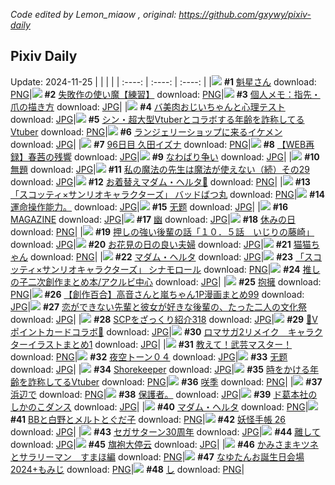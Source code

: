 *Code edited by Lemon_miaow , original: https://github.com/gxywy/pixiv-daily*
## Pixiv Daily 
Update: 2024-11-25
|      |      |      |
| :----: | :----: | :----: |
|![](https://pximg.lemonmiaow.xyz/c/240x480/img-master/img/2024/11/24/00/04/45/124572396_p0_master1200.jpg) **#1** [魁星さん](https://www.pixiv.net/artworks/124572396) download: [PNG](https://pximg.lemonmiaow.xyz/img-original/img/2024/11/24/00/04/45/124572396_p0.png)|![](https://pximg.lemonmiaow.xyz/c/240x480/img-master/img/2024/11/23/10/48/03/124550871_p0_master1200.jpg) **#2** [失敗作の使い魔【練習】](https://www.pixiv.net/artworks/124550871) download: [PNG](https://pximg.lemonmiaow.xyz/img-original/img/2024/11/23/10/48/03/124550871_p0.png)|![](https://pximg.lemonmiaow.xyz/c/240x480/img-master/img/2024/11/23/06/00/05/124546673_p0_master1200.jpg) **#3** [個人メモ：指先・爪の描き方](https://www.pixiv.net/artworks/124546673) download: [JPG](https://pximg.lemonmiaow.xyz/img-original/img/2024/11/23/06/00/05/124546673_p0.jpg)|
|![](https://pximg.lemonmiaow.xyz/c/240x480/img-master/img/2024/11/24/00/00/08/124571886_p0_master1200.jpg) **#4** [バ美肉おじいちゃんと心理テスト](https://www.pixiv.net/artworks/124571886) download: [JPG](https://pximg.lemonmiaow.xyz/img-original/img/2024/11/24/00/00/08/124571886_p0.jpg)|![](https://pximg.lemonmiaow.xyz/c/240x480/img-master/img/2024/11/23/20/08/35/124563872_p0_master1200.jpg) **#5** [シン・超大型Vtuberとコラボする年齢を詐称してるVtuber](https://www.pixiv.net/artworks/124563872) download: [PNG](https://pximg.lemonmiaow.xyz/img-original/img/2024/11/23/20/08/35/124563872_p0.png)|![](https://pximg.lemonmiaow.xyz/c/240x480/img-master/img/2024/11/24/00/00/41/124572030_p0_master1200.jpg) **#6** [ランジェリーショップに来るイケメン](https://www.pixiv.net/artworks/124572030) download: [JPG](https://pximg.lemonmiaow.xyz/img-original/img/2024/11/24/00/00/41/124572030_p0.jpg)|
|![](https://pximg.lemonmiaow.xyz/c/240x480/img-master/img/2024/11/23/01/14/46/124542579_p0_master1200.jpg) **#7** [96日目 久田イズナ](https://www.pixiv.net/artworks/124542579) download: [PNG](https://pximg.lemonmiaow.xyz/img-original/img/2024/11/23/01/14/46/124542579_p0.png)|![](https://pximg.lemonmiaow.xyz/c/240x480/img-master/img/2024/11/23/19/41/49/124562981_p0_master1200.jpg) **#8** [【WEB再録】春茜の残響](https://www.pixiv.net/artworks/124562981) download: [JPG](https://pximg.lemonmiaow.xyz/img-original/img/2024/11/23/19/41/49/124562981_p0.jpg)|![](https://pximg.lemonmiaow.xyz/c/240x480/img-master/img/2024/11/23/16/42/28/124558006_p0_master1200.jpg) **#9** [なわばり争い](https://www.pixiv.net/artworks/124558006) download: [JPG](https://pximg.lemonmiaow.xyz/img-original/img/2024/11/23/16/42/28/124558006_p0.jpg)|
|![](https://pximg.lemonmiaow.xyz/c/240x480/img-master/img/2024/11/23/02/07/06/124543726_p0_master1200.jpg) **#10** [無題](https://www.pixiv.net/artworks/124543726) download: [JPG](https://pximg.lemonmiaow.xyz/img-original/img/2024/11/23/02/07/06/124543726_p0.jpg)|![](https://pximg.lemonmiaow.xyz/c/240x480/img-master/img/2024/11/24/00/03/35/124572299_p0_master1200.jpg) **#11** [私の魔法の先生は魔法が使えない（続）その29](https://www.pixiv.net/artworks/124572299) download: [JPG](https://pximg.lemonmiaow.xyz/img-original/img/2024/11/24/00/03/35/124572299_p0.jpg)|![](https://pximg.lemonmiaow.xyz/c/240x480/img-master/img/2024/11/23/20/32/55/124564642_p0_master1200.jpg) **#12** [お着替えマダム・ヘルタ📖](https://www.pixiv.net/artworks/124564642) download: [PNG](https://pximg.lemonmiaow.xyz/img-original/img/2024/11/23/20/32/55/124564642_p0.png)|
|![](https://pximg.lemonmiaow.xyz/c/240x480/img-master/img/2024/11/23/00/00/15/124539855_p0_master1200.jpg) **#13** [「スコッティ×サンリオキャラクターズ」 バッドばつ丸](https://www.pixiv.net/artworks/124539855) download: [PNG](https://pximg.lemonmiaow.xyz/img-original/img/2024/11/23/00/00/15/124539855_p0.png)|![](https://pximg.lemonmiaow.xyz/c/240x480/img-master/img/2024/11/23/05/03/59/124546079_p0_master1200.jpg) **#14** [運命操作能力。](https://www.pixiv.net/artworks/124546079) download: [JPG](https://pximg.lemonmiaow.xyz/img-original/img/2024/11/23/05/03/59/124546079_p0.jpg)|![](https://pximg.lemonmiaow.xyz/c/240x480/img-master/img/2024/11/23/10/02/21/124550058_p0_master1200.jpg) **#15** [无题](https://www.pixiv.net/artworks/124550058) download: [JPG](https://pximg.lemonmiaow.xyz/img-original/img/2024/11/23/10/02/21/124550058_p0.jpg)|
|![](https://pximg.lemonmiaow.xyz/c/240x480/img-master/img/2024/11/23/15/38/08/124556629_p0_master1200.jpg) **#16** [MAGAZINE](https://www.pixiv.net/artworks/124556629) download: [JPG](https://pximg.lemonmiaow.xyz/img-original/img/2024/11/23/15/38/08/124556629_p0.jpg)|![](https://pximg.lemonmiaow.xyz/c/240x480/img-master/img/2024/11/23/00/01/03/124540013_p0_master1200.jpg) **#17** [幽](https://www.pixiv.net/artworks/124540013) download: [JPG](https://pximg.lemonmiaow.xyz/img-original/img/2024/11/23/00/01/03/124540013_p0.jpg)|![](https://pximg.lemonmiaow.xyz/c/240x480/img-master/img/2024/11/24/00/04/16/124572360_p0_master1200.jpg) **#18** [休みの日](https://www.pixiv.net/artworks/124572360) download: [PNG](https://pximg.lemonmiaow.xyz/img-original/img/2024/11/24/00/04/16/124572360_p0.png)|
|![](https://pximg.lemonmiaow.xyz/c/240x480/img-master/img/2024/11/23/00/02/06/124540126_p0_master1200.jpg) **#19** [押しの強い後輩の話「１０．５話　いじりの藤崎」](https://www.pixiv.net/artworks/124540126) download: [JPG](https://pximg.lemonmiaow.xyz/img-original/img/2024/11/23/00/02/06/124540126_p0.jpg)|![](https://pximg.lemonmiaow.xyz/c/240x480/img-master/img/2024/11/23/00/04/05/124540268_p0_master1200.jpg) **#20** [お花見の日の良い夫婦](https://www.pixiv.net/artworks/124540268) download: [JPG](https://pximg.lemonmiaow.xyz/img-original/img/2024/11/23/00/04/05/124540268_p0.jpg)|![](https://pximg.lemonmiaow.xyz/c/240x480/img-master/img/2024/11/23/00/05/40/124540364_p0_master1200.jpg) **#21** [猫猫ちゃん](https://www.pixiv.net/artworks/124540364) download: [PNG](https://pximg.lemonmiaow.xyz/img-original/img/2024/11/23/00/05/40/124540364_p0.png)|
|![](https://pximg.lemonmiaow.xyz/c/240x480/img-master/img/2024/11/23/04/27/52/124545711_p0_master1200.jpg) **#22** [マダム・ヘルタ](https://www.pixiv.net/artworks/124545711) download: [JPG](https://pximg.lemonmiaow.xyz/img-original/img/2024/11/23/04/27/52/124545711_p0.jpg)|![](https://pximg.lemonmiaow.xyz/c/240x480/img-master/img/2024/11/24/00/00/26/124571961_p0_master1200.jpg) **#23** [「スコッティ×サンリオキャラクターズ」 シナモロール](https://www.pixiv.net/artworks/124571961) download: [PNG](https://pximg.lemonmiaow.xyz/img-original/img/2024/11/24/00/00/26/124571961_p0.png)|![](https://pximg.lemonmiaow.xyz/c/240x480/img-master/img/2024/11/24/05/48/26/124578950_p0_master1200.jpg) **#24** [推しの子二次創作まとめ本/アクルビ中心](https://www.pixiv.net/artworks/124578950) download: [JPG](https://pximg.lemonmiaow.xyz/img-original/img/2024/11/24/05/48/26/124578950_p0.jpg)|
|![](https://pximg.lemonmiaow.xyz/c/240x480/img-master/img/2024/11/24/00/00/42/124572039_p0_master1200.jpg) **#25** [抱擁](https://www.pixiv.net/artworks/124572039) download: [PNG](https://pximg.lemonmiaow.xyz/img-original/img/2024/11/24/00/00/42/124572039_p0.png)|![](https://pximg.lemonmiaow.xyz/c/240x480/img-master/img/2024/11/23/00/03/24/124540220_p0_master1200.jpg) **#26** [【創作百合】高音さんと嵐ちゃん1P漫画まとめ99](https://www.pixiv.net/artworks/124540220) download: [JPG](https://pximg.lemonmiaow.xyz/img-original/img/2024/11/23/00/03/24/124540220_p0.jpg)|![](https://pximg.lemonmiaow.xyz/c/240x480/img-master/img/2024/11/23/19/01/17/124561890_p0_master1200.jpg) **#27** [恋ができない先輩と彼女が好きな後輩の、たった二人の文化祭](https://www.pixiv.net/artworks/124561890) download: [JPG](https://pximg.lemonmiaow.xyz/img-original/img/2024/11/23/19/01/17/124561890_p0.jpg)|
|![](https://pximg.lemonmiaow.xyz/c/240x480/img-master/img/2024/11/23/21/00/27/124565570_p0_master1200.jpg) **#28** [SCPをざっくり紹介318](https://www.pixiv.net/artworks/124565570) download: [JPG](https://pximg.lemonmiaow.xyz/img-original/img/2024/11/23/21/00/27/124565570_p0.jpg)|![](https://pximg.lemonmiaow.xyz/c/240x480/img-master/img/2024/11/24/00/14/19/124572892_p0_master1200.jpg) **#29** [💛Vポイントカードコラボ💛](https://www.pixiv.net/artworks/124572892) download: [JPG](https://pximg.lemonmiaow.xyz/img-original/img/2024/11/24/00/14/19/124572892_p0.jpg)|![](https://pximg.lemonmiaow.xyz/c/240x480/img-master/img/2024/11/24/16/29/09/124590969_p0_master1200.jpg) **#30** [ロマサガ2リメイク　キャラクターイラストまとめ1](https://www.pixiv.net/artworks/124590969) download: [JPG](https://pximg.lemonmiaow.xyz/img-original/img/2024/11/24/16/29/09/124590969_p0.jpg)|
|![](https://pximg.lemonmiaow.xyz/c/240x480/img-master/img/2024/11/23/11/46/01/124551998_p0_master1200.jpg) **#31** [教えて！武芸マスター！](https://www.pixiv.net/artworks/124551998) download: [PNG](https://pximg.lemonmiaow.xyz/img-original/img/2024/11/23/11/46/01/124551998_p0.png)|![](https://pximg.lemonmiaow.xyz/c/240x480/img-master/img/2024/11/24/07/36/15/124580364_p0_master1200.jpg) **#32** [夜空トーン０４](https://www.pixiv.net/artworks/124580364) download: [JPG](https://pximg.lemonmiaow.xyz/img-original/img/2024/11/24/07/36/15/124580364_p0.jpg)|![](https://pximg.lemonmiaow.xyz/c/240x480/img-master/img/2024/11/23/10/03/26/124550080_p0_master1200.jpg) **#33** [无题](https://www.pixiv.net/artworks/124550080) download: [JPG](https://pximg.lemonmiaow.xyz/img-original/img/2024/11/23/10/03/26/124550080_p0.jpg)|
|![](https://pximg.lemonmiaow.xyz/c/240x480/img-master/img/2024/11/23/00/00/22/124539880_p0_master1200.jpg) **#34** [Shorekeeper](https://www.pixiv.net/artworks/124539880) download: [JPG](https://pximg.lemonmiaow.xyz/img-original/img/2024/11/23/00/00/22/124539880_p0.jpg)|![](https://pximg.lemonmiaow.xyz/c/240x480/img-master/img/2024/11/24/21/05/09/124600156_p0_master1200.jpg) **#35** [時をかける年齢を詐称してるVtuber](https://www.pixiv.net/artworks/124600156) download: [PNG](https://pximg.lemonmiaow.xyz/img-original/img/2024/11/24/21/05/09/124600156_p0.png)|![](https://pximg.lemonmiaow.xyz/c/240x480/img-master/img/2024/11/23/01/37/11/124543068_p0_master1200.jpg) **#36** [咲季](https://www.pixiv.net/artworks/124543068) download: [PNG](https://pximg.lemonmiaow.xyz/img-original/img/2024/11/23/01/37/11/124543068_p0.png)|
|![](https://pximg.lemonmiaow.xyz/c/240x480/img-master/img/2024/11/23/07/00/03/124547346_p0_master1200.jpg) **#37** [浜辺で](https://www.pixiv.net/artworks/124547346) download: [PNG](https://pximg.lemonmiaow.xyz/img-original/img/2024/11/23/07/00/03/124547346_p0.png)|![](https://pximg.lemonmiaow.xyz/c/240x480/img-master/img/2024/11/24/12/53/01/124585820_p0_master1200.jpg) **#38** [保護者。](https://www.pixiv.net/artworks/124585820) download: [JPG](https://pximg.lemonmiaow.xyz/img-original/img/2024/11/24/12/53/01/124585820_p0.jpg)|![](https://pximg.lemonmiaow.xyz/c/240x480/img-master/img/2024/11/24/19/51/00/124597303_p0_master1200.jpg) **#39** [ド葛本社のしかのこダンス](https://www.pixiv.net/artworks/124597303) download: [JPG](https://pximg.lemonmiaow.xyz/img-original/img/2024/11/24/19/51/00/124597303_p0.jpg)|
|![](https://pximg.lemonmiaow.xyz/c/240x480/img-master/img/2024/11/23/12/30/03/124553023_p0_master1200.jpg) **#40** [マダム・ヘルタ](https://www.pixiv.net/artworks/124553023) download: [PNG](https://pximg.lemonmiaow.xyz/img-original/img/2024/11/23/12/30/03/124553023_p0.png)|![](https://pximg.lemonmiaow.xyz/c/240x480/img-master/img/2024/11/24/03/01/21/124576995_p0_master1200.jpg) **#41** [BBと白野とメルトとぐだ子](https://www.pixiv.net/artworks/124576995) download: [PNG](https://pximg.lemonmiaow.xyz/img-original/img/2024/11/24/03/01/21/124576995_p0.png)|![](https://pximg.lemonmiaow.xyz/c/240x480/img-master/img/2024/11/23/00/03/29/124540225_p0_master1200.jpg) **#42** [妖怪手帳 26](https://www.pixiv.net/artworks/124540225) download: [JPG](https://pximg.lemonmiaow.xyz/img-original/img/2024/11/23/00/03/29/124540225_p0.jpg)|
|![](https://pximg.lemonmiaow.xyz/c/240x480/img-master/img/2024/11/23/03/28/50/124545039_p0_master1200.jpg) **#43** [セガサターン30周年](https://www.pixiv.net/artworks/124545039) download: [JPG](https://pximg.lemonmiaow.xyz/img-original/img/2024/11/23/03/28/50/124545039_p0.jpg)|![](https://pximg.lemonmiaow.xyz/c/240x480/img-master/img/2024/11/23/23/46/07/124571319_p0_master1200.jpg) **#44** [離して](https://www.pixiv.net/artworks/124571319) download: [JPG](https://pximg.lemonmiaow.xyz/img-original/img/2024/11/23/23/46/07/124571319_p0.jpg)|![](https://pximg.lemonmiaow.xyz/c/240x480/img-master/img/2024/11/23/19/58/38/124563424_p0_master1200.jpg) **#45** [旗袍大停云](https://www.pixiv.net/artworks/124563424) download: [JPG](https://pximg.lemonmiaow.xyz/img-original/img/2024/11/23/19/58/38/124563424_p0.jpg)|
|![](https://pximg.lemonmiaow.xyz/c/240x480/img-master/img/2024/11/24/08/00/21/124580715_p0_master1200.jpg) **#46** [かみさまキツネとサラリーマン　すまほ編](https://www.pixiv.net/artworks/124580715) download: [PNG](https://pximg.lemonmiaow.xyz/img-original/img/2024/11/24/08/00/21/124580715_p0.png)|![](https://pximg.lemonmiaow.xyz/c/240x480/img-master/img/2024/11/23/10/54/38/124550993_p0_master1200.jpg) **#47** [なゆたんお誕生日会場2024+もみじ](https://www.pixiv.net/artworks/124550993) download: [PNG](https://pximg.lemonmiaow.xyz/img-original/img/2024/11/23/10/54/38/124550993_p0.png)|![](https://pximg.lemonmiaow.xyz/c/240x480/img-master/img/2024/11/24/04/30/01/124578201_p0_master1200.jpg) **#48** [し](https://www.pixiv.net/artworks/124578201) download: [PNG](https://pximg.lemonmiaow.xyz/img-original/img/2024/11/24/04/30/01/124578201_p0.png)|
